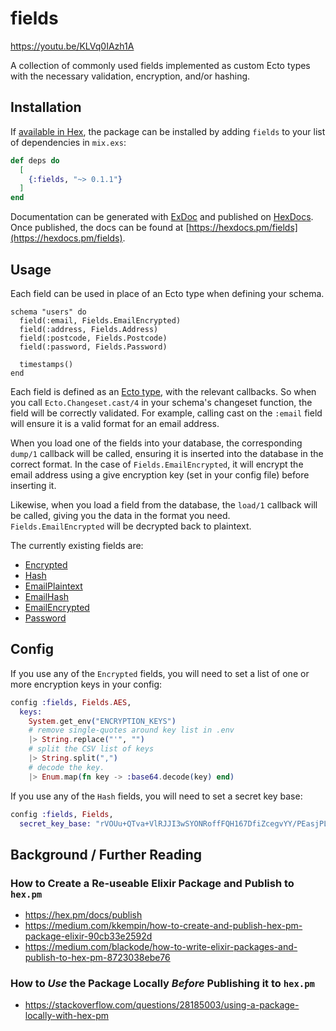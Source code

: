 # fields
https://youtu.be/KLVq0IAzh1A


A collection of commonly used fields implemented as custom Ecto types with the necessary validation, encryption, and/or hashing. 


## Installation

If [available in Hex](https://hex.pm/docs/publish), the package can be installed
by adding `fields` to your list of dependencies in `mix.exs`:

```elixir
def deps do
  [
    {:fields, "~> 0.1.1"}
  ]
end
```

Documentation can be generated with [ExDoc](https://github.com/elixir-lang/ex_doc)
and published on [HexDocs](https://hexdocs.pm). Once published, the docs can
be found at [https://hexdocs.pm/fields](https://hexdocs.pm/fields).

## Usage

Each field can be used in place of an Ecto type when defining your schema.

```
schema "users" do
  field(:email, Fields.EmailEncrypted)
  field(:address, Fields.Address)
  field(:postcode, Fields.Postcode)
  field(:password, Fields.Password)

  timestamps()
end
```

Each field is defined as an [Ecto type](https://hexdocs.pm/ecto/Ecto.Type.html), with the relevant callbacks. So when you call `Ecto.Changeset.cast/4` in your schema's changeset function, the field will be correctly validated. For example, calling cast on the `:email` field will ensure it is a valid format for an email address.

When you load one of the fields into your database, the corresponding `dump/1` callback will be called, ensuring it is inserted into the database in the correct format. In the case of `Fields.EmailEncrypted`, it will encrypt the email address using a give encryption key (set in your config file) before inserting it.

Likewise, when you load a field from the database, the `load/1` callback will be called, giving you the data in the format you need. `Fields.EmailEncrypted` will be decrypted back to plaintext. 

The currently existing fields are:

- [Encrypted](lib/encrypted.ex)
- [Hash](lib/hash.ex)
- [EmailPlaintext](lib/email_plaintext.ex)
- [EmailHash](lib/email_hash.ex)
- [EmailEncrypted](lib/email_encrypted.ex)
- [Password](lib/password.ex)

## Config 

If you use any of the `Encrypted` fields, you will need to set a list of one or more encryption keys in your config:

``` elixir
config :fields, Fields.AES,
  keys:
    System.get_env("ENCRYPTION_KEYS")
    # remove single-quotes around key list in .env
    |> String.replace("'", "")
    # split the CSV list of keys
    |> String.split(",")
    # decode the key.
    |> Enum.map(fn key -> :base64.decode(key) end)
```

If you use any of the `Hash` fields, you will need to set a secret key base:

``` elixir
config :fields, Fields,
  secret_key_base: "rVOUu+QTva+VlRJJI3wSYONRoffFQH167DfiZcegvYY/PEasjPLKIDz7wPTvTPIP"
```

## Background / Further Reading


### How to Create a Re-useable Elixir Package and Publish to `hex.pm`
+ https://hex.pm/docs/publish
+ https://medium.com/kkempin/how-to-create-and-publish-hex-pm-package-elixir-90cb33e2592d
+ https://medium.com/blackode/how-to-write-elixir-packages-and-publish-to-hex-pm-8723038ebe76

### How to _Use_ the Package Locally _Before_ Publishing it to `hex.pm`

+ https://stackoverflow.com/questions/28185003/using-a-package-locally-with-hex-pm

